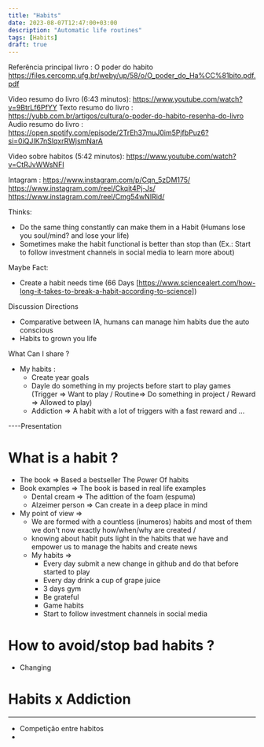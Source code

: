```yaml
---
title: "Habits"
date: 2023-08-07T12:47:00+03:00
description: "Automatic life routines"
tags: [Habits]
draft: true
---
```


Referência principal livro : O poder do habito https://files.cercomp.ufg.br/weby/up/58/o/O_poder_do_Ha%CC%81bito.pdf.pdf

Video resumo do livro (6:43 minutos): https://www.youtube.com/watch?v=9BtrLf6PfYY
Texto resumo do livro : https://yubb.com.br/artigos/cultura/o-poder-do-habito-resenha-do-livro
Audio resumo do livro : https://open.spotify.com/episode/2TrEh37muJ0im5PjfbPuz6?si=0iQJIK7nSlqxrRWjsmNarA

Video sobre habitos (5:42 minutos): https://www.youtube.com/watch?v=CtRJvWWsNFI

Intagram : 
https://www.instagram.com/p/Cqn_5zDM175/
https://www.instagram.com/reel/Ckqit4Pj-Js/
https://www.instagram.com/reel/Cmg54wNIRid/

[/Youtube Video (6:43)/]: # (https://www.youtube.com/watch?v=9BtrLf6PfYY)

[/Youtube Short /]: # (https://www.youtube.com/shorts/ZIDsVozeoyQ)

[/Instagram/]: # ()

[/Resumo do livro/]: # (https://yubb.com.br/artigos/cultura/o-poder-do-habito-resenha-do-livro)

Thinks:
- Do the same thing constantly can make them in a Habit (Humans lose you soul/mind? and lose your life) 
- Sometimes make the habit functional is better than stop than (Ex.: Start to follow investment channels in social media to learn more about)

Maybe Fact:
- Create a habit needs time (66 Days [https://www.sciencealert.com/how-long-it-takes-to-break-a-habit-according-to-science])

Discussion Directions
- Comparative between IA, humans can manage him habits due the auto conscious
- Habits to grown you life

What Can I share ?
- My habits :  
  - Create year goals
  - Dayle do something in my projects before start to play games (Trigger => Want to play / Routine=> Do something in project /  Reward => Allowed to play)
  - Addiction => A habit with a lot of triggers with a fast reward and ...

----Presentation

# What is a habit ?
  - The book => Based a bestseller The Power Of habits
  - Book examples => The book is based in real life examples
    - Dental cream => The adittion of the foam (espuma)
    - Alzeimer person => Can create in a deep place in mind
  - My point of view => 
    - We are formed with a countless (inumeros) habits and most of them we don't now exactly how/when/why are created / 
    - knowing about habit puts light in the habits that we have and empower us to manage the habits and create news
    - My habits => 
      - Every day submit a new change in github and do that before started to play
      - Every day drink a cup of grape juice
      - 3 days gym
      - Be grateful
      - Game habits
      - Start to follow investment channels in social media
# How to avoid/stop bad habits ?
- Changing
# Habits x Addiction

--------------------------------
- Competição entre habitos 
- 